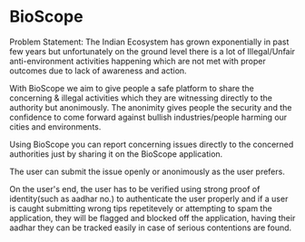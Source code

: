 # BioScope

Problem Statement: The Indian Ecosystem has grown exponentially in past few years but unfortunately on the ground level there is a lot of Illegal/Unfair anti-environment activities happening which are not met with proper outcomes due to lack of awareness and action.

With BioScope we aim to give people a safe platform to share the concerning & illegal activities which they are witnessing directly to the authority but anonimously. 
The anonimity gives people the security and the confidence to come forward against bullish industries/people harming our cities and environments.

Using BioScope you can report concerning issues directly to the concerned authorities just by sharing it on the BioScope application.

The user can submit the issue openly or anonimously as the user prefers.

On the user's end, the user has to be verified using strong proof of identity(such as aadhar no.) to authenticate the user properly and if a user is caught submitting wrong tips repetitevely or attempting to spam the application, they will be flagged and blocked off the application, having their aadhar they can be tracked easily in case of serious contentions are found.
